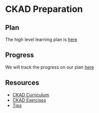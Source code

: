 # CKAD Preparation

## Plan
The high level learning plan is [here](https://github.com/rohitsardesai50/ckad-prep/blob/master/plan.md)

## Progress
We will track the progress on our plan [here](https://github.com/rohitsardesai50/ckad-prep/blob/master/progress.md)

## Resources
- [CKAD Curriculum](https://github.com/cncf/curriculum/blob/master/CKAD_Curriculum_V1.13.0.pdf)
- [CKAD Exercises](https://github.com/dgkanatsios/CKAD-exercises)
- [Tips](https://medium.com/chotot/tips-tricks-to-pass-certified-kubernetes-application-developer-ckad-exam-67c9e1b32e6e)

